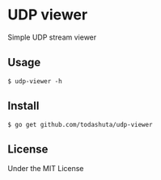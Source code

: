UDP viewer
==========

Simple UDP stream viewer

Usage
-----

    $ udp-viewer -h

Install
-------

    $ go get github.com/todashuta/udp-viewer

License
-------

Under the MIT License
